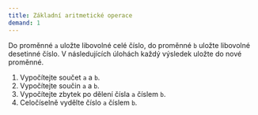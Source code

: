 ```yaml
---
title: Základní aritmetické operace
demand: 1
---
```


Do proměnné `a` uložte libovolné celé číslo, do proměnné `b` uložte libovolné desetinné číslo. V následujících úlohách každý výsledek uložte do nové proměnné.

1. Vypočítejte součet `a` a `b`.
1. Vypočítejte součin `a` a `b`.
1. Vypočítejte zbytek po dělení čísla `a` číslem `b`.
1. Celočíselně vydělte číslo `a` číslem `b`.
